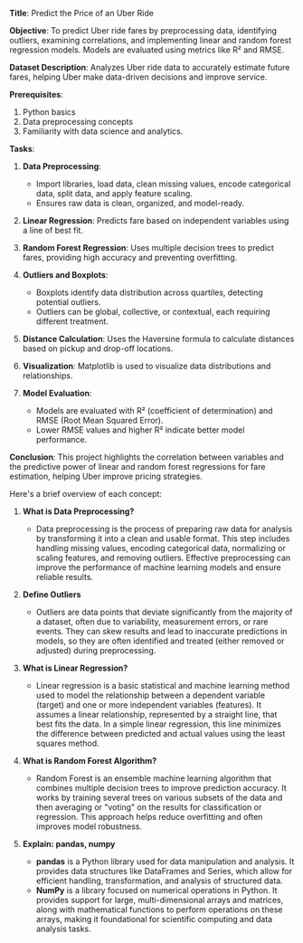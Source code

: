 **Title**: Predict the Price of an Uber Ride

**Objective**: To predict Uber ride fares by preprocessing data, identifying outliers, examining correlations, and implementing linear and random forest regression models. Models are evaluated using metrics like R² and RMSE.

**Dataset Description**: Analyzes Uber ride data to accurately estimate future fares, helping Uber make data-driven decisions and improve service.

**Prerequisites**: 
1. Python basics
2. Data preprocessing concepts
3. Familiarity with data science and analytics.

**Tasks**:
1. **Data Preprocessing**: 
   - Import libraries, load data, clean missing values, encode categorical data, split data, and apply feature scaling.
   - Ensures raw data is clean, organized, and model-ready.

2. **Linear Regression**: Predicts fare based on independent variables using a line of best fit.

3. **Random Forest Regression**: Uses multiple decision trees to predict fares, providing high accuracy and preventing overfitting.

4. **Outliers and Boxplots**: 
   - Boxplots identify data distribution across quartiles, detecting potential outliers.
   - Outliers can be global, collective, or contextual, each requiring different treatment.

5. **Distance Calculation**: Uses the Haversine formula to calculate distances based on pickup and drop-off locations.

6. **Visualization**: Matplotlib is used to visualize data distributions and relationships.

7. **Model Evaluation**: 
   - Models are evaluated with R² (coefficient of determination) and RMSE (Root Mean Squared Error).
   - Lower RMSE values and higher R² indicate better model performance.

**Conclusion**: This project highlights the correlation between variables and the predictive power of linear and random forest regressions for fare estimation, helping Uber improve pricing strategies.

Here's a brief overview of each concept:

1. **What is Data Preprocessing?**
   - Data preprocessing is the process of preparing raw data for analysis by transforming it into a clean and usable format. This step includes handling missing values, encoding categorical data, normalizing or scaling features, and removing outliers. Effective preprocessing can improve the performance of machine learning models and ensure reliable results.

2. **Define Outliers**
   - Outliers are data points that deviate significantly from the majority of a dataset, often due to variability, measurement errors, or rare events. They can skew results and lead to inaccurate predictions in models, so they are often identified and treated (either removed or adjusted) during preprocessing.

3. **What is Linear Regression?**
   - Linear regression is a basic statistical and machine learning method used to model the relationship between a dependent variable (target) and one or more independent variables (features). It assumes a linear relationship, represented by a straight line, that best fits the data. In a simple linear regression, this line minimizes the difference between predicted and actual values using the least squares method.

4. **What is Random Forest Algorithm?**
   - Random Forest is an ensemble machine learning algorithm that combines multiple decision trees to improve prediction accuracy. It works by training several trees on various subsets of the data and then averaging or "voting" on the results for classification or regression. This approach helps reduce overfitting and often improves model robustness.

5. **Explain: pandas, numpy**
   - **pandas** is a Python library used for data manipulation and analysis. It provides data structures like DataFrames and Series, which allow for efficient handling, transformation, and analysis of structured data.
   - **NumPy** is a library focused on numerical operations in Python. It provides support for large, multi-dimensional arrays and matrices, along with mathematical functions to perform operations on these arrays, making it foundational for scientific computing and data analysis tasks.

